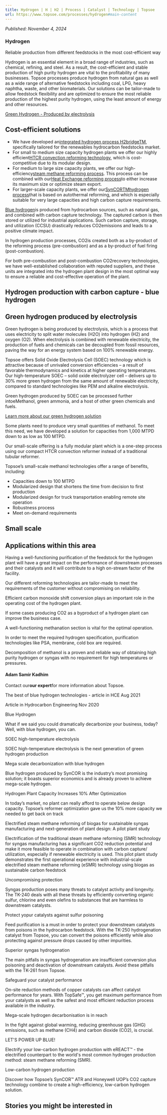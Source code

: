```yaml
---
title: Hydrogen | H | H2 | Process | Catalyst | Technology | Topsoe
url: https://www.topsoe.com/processes/hydrogen#main-content
---
```


*Published: November 4, 2024*

### Hydrogen

Reliable production from different feedstocks in the most cost-efficient way

Hydrogen is an essential element in a broad range of industries, such as chemical, refining, and steel. As a result, the cost-efficient and stable production of high purity hydrogen are vital to the profitability of many businesses. Topsoe processes produce hydrogen from natural gas as well as a wide range of alternative feedstocks including coal, LPG, heavy naphtha, waste, and other biomaterials. Our solutions can be tailor-made to allow feedstock flexibility and are optimized to ensure the most reliable production of the highest purity hydrogen, using the least amount of energy and other resources.

[Green Hydrogen - Produced by electrolysis](/processes/green-hydrogen)

## Cost-efficient solutions

- We have developed an[integrated hydrogen process H2bridgeTM](/our-resources/knowledge/our-products/process-licensing/h2bridgetm-technology), specifically tailored for the renewables hydrocarbon feedstocks market.
- For small to medium size capacity hydrogen plants we offer our highly efficient[HTCR convection reforming technology](/products/equipment/convection-reformer-htcr), which is cost-competitive due to its modular design.
- For medium to large size capacity plants, we offer our high-efficiency[steam methane reforming process](/products/equipment/tubular-radiant-wall-steam-reformer?hsLang=en). This process can be combined with our[Heat Exchange reforming process](/products/equipment/heat-exchange-reformer-hter)to either increase its maximum size or optimize steam export.
- For larger-scale capacity plants, we offer our[SynCORTMhydrogen process](/products/equipment/syncortm-autothermal-reformer-atr)that is based on autothermal reforming, and which is especially suitable for very large capacities and high carbon capture requirements.

[Blue hydrogen](https://info.topsoe.com/blue-hydrogen-lp)is produced from hydrocarbon sources, such as natural gas, and combined with carbon capture technology. The captured carbon is then stored or utilized for industrial applications. Such carbon capture, storage, and utilization (CCSU) drastically reduces CO2emissions and leads to a positive climate impact.

In hydrogen production processes, CO2is created both as a by-product of the reforming process (pre-combustion) and as a by-product of fuel firing (post-combustion).

For both pre-combustion and post-combustion CO2recovery technologies, we have well-established collaboration with reputed suppliers, and these units are integrated into the hydrogen plant design in the most optimal way to ensure a reliable and cost-effective operation of the plant.

## Hydrogen production with carbon capture - blue hydrogen

## Green hydrogen produced by electrolysis

Green hydrogen is being produced by electrolysis, which is a process that uses electricity to split water molecules (H2O) into hydrogen (H2) and oxygen (O2). When electrolysis is combined with renewable electricity, the production of fuels and chemicals can be decoupled from fossil resources, paving the way for an energy system based on 100% renewable energy.

Topsoe offers Solid Oxide Electrolysis Cell (SOEC) technology which is attractive because of unrivaled conversion efficiencies – a result of favorable thermodynamics and kinetics at higher operating temperatures. Our high-temperature SOEC – solid oxide electrolyzer cell – delivers up to 30% more green hydrogen from the same amount of renewable electricity, compared to standard technologies like PEM and alkaline electrolysis.

Green hydrogen produced by SOEC can be processed further intoeMethanol, green ammonia, and a host of other green chemicals and fuels.

[Learn more about our green hydrogen solution](/processes/green-hydrogen)

Some plants need to produce very small quantities of methanol. To meet this need, we have developed a solution for capacities from 1,000 MTPD down to as low as 100 MTPD.

Our small-scale offering is a fully modular plant which is a one-step process using our compact HTCR convection reformer instead of a traditional tubular reformer.

Topsoe’s small-scale methanol technologies offer a range of benefits, including:

- Capacities down to 100 MTPD
- Modularized design that shortens the time from decision to first production
- Modularized design for truck transportation enabling remote site operation
- Robustness process
- Meet on-demand requirements

## Small scale

## Applications within this area

Having a well-functioning purification of the feedstock for the hydrogen plant will have a great impact on the performance of downstream processes and their catalysts and it will contribute to a high on-stream factor of the facility.

Our different reforming technologies are tailor-made to meet the requirements of the customer without compromising on reliability.

Efficient carbon monoxide shift conversion plays an important role in the operating cost of the hydrogen plant.

If some cases producing CO2 as a byproduct of a hydrogen plant can improve the business case.

A well-functioning methanation section is vital for the optimal operation.

In order to meet the required hydrogen specification, purification technologies like PSA, membrane, cold box are required.

Decomposition of methanol is a proven and reliable way of obtaining high purity hydrogen or syngas with no requirement for high temperatures or pressures.

#### Adam Samir Kadhim

Contact our**our expert**for more information about Topsoe.

The best of blue hydrogen technologies - article in HCE Aug 2021

Article in Hydrocarbon Engineering Nov 2020

Blue Hydrogen

What if we said you could dramatically decarbonize your business, today? Well, with blue hydrogen, you can.

SOEC high-temperature electrolysis

SOEC high-temperature electrolysis is the next generation of green hydrogen production

Mega scale decarbonization with blue hydrogen

Blue hydrogen produced by SynCOR is the industry’s most promising solution; it boasts superior economics and is already proven to achieve mega-scale hydrogen.

Hydrogen Plant Capacity Increases 10% After Optimization

In today’s market, no plant can really  afford to operate below design capacity. Topsoe’s reformer optimization gave us  the 10% more capacity we needed to get back on track

Electrified steam methane reforming of biogas for sustainable syngas  manufacturing and next-generation of plant design: A pilot plant study

Electrification of the traditional steam methane reforming (SMR) technology for syngas manufacturing has a  significant CO2 reduction potential and make it more feasible to operate in combination with carbon capture/  utilization, especially if renewable electricity is used. This pilot plant study demonstrates the first operational  experience with industrial-scale electrified steam methane reforming (eSMR) technology using biogas as sustainable carbon feedstock

Uncompromising protection

Syngas production poses many threats to catalyst activity and  longevity. The TK-240 deals with all these threats by efficiently  converting organic sulfur, chlorine and even olefins to substances  that are harmless to downstream catalysts.

Protect yopur catalysts against sulfur poisoning

Feed purification is a must in order to protect your downstream  catalysts from poisons in the hydrocarbon feedstock. With the  TK-250 hydrogenation catalyst from Topsoe, you can convert the  poisons efficiently while also protecting against pressure drops  caused by other impurities.

Superior syngas hydrogenation

The main pitfalls in syngas hydrogenation are insufficient conversion  plus poisoning and deactivation of downstream catalysts. Avoid these  pitfalls with the TK-261 from Topsoe.

Safeguard your catalyst performance

On-site reduction methods of copper catalysts can affect  catalyst performance for years. With TopSafe™, you get maximum  performance from your catalysts as well as the safest and most  efficient reduction process available in the industry.

Mega-scale hydrogen decarbonisation is in reach

In the fight against global warming, reducing greenhouse gas (GHG) emissions, such as methane (CH4) and carbon dioxide (CO2), is crucial.

LET'S POWER UP BLUE!

Electrify your low-carbon hydrogen production with eREACT™ - the electrified counterpart to the world's most common hydrogen production method: steam methane reforming (SMR).

Low-carbon hydrogen production

Discover how Topsoe’s SynCOR™ ATR and Honeywell UOP’s CO2 capture technology combine to create a high-efficiency, low-carbon hydrogen solution.

## Stories you might be interested in